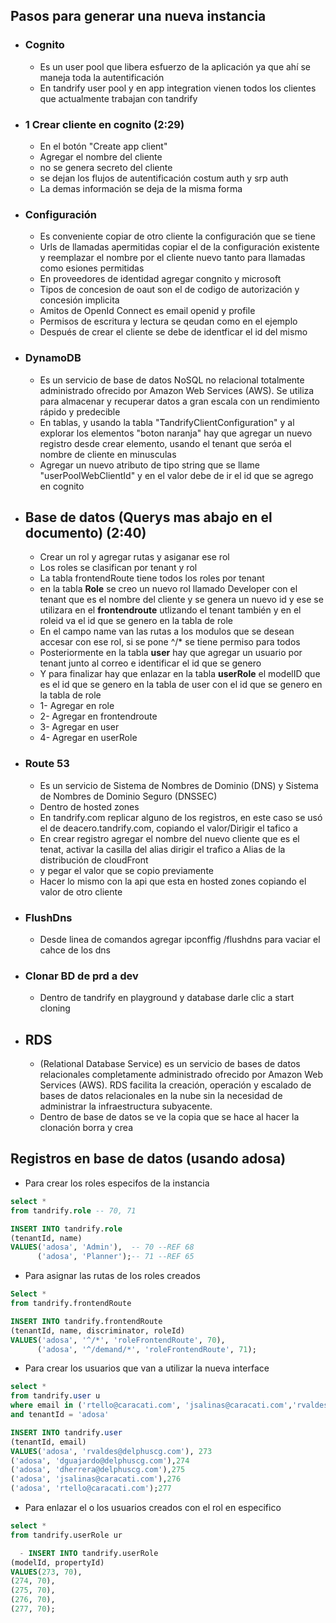 ## Pasos para generar una nueva instancia

- ### Cognito
  - Es un user pool que libera esfuerzo de la aplicación ya que ahí se maneja toda la autentificación 
  - En tandrify user pool y en app integration vienen todos los clientes que actualmente trabajan con tandrify
- ### 1 Crear cliente en cognito (2:29)
  - En el botón "Create app client"
  - Agregar el nombre del cliente
  - no se genera secreto del cliente
  - se dejan los flujos de autentificación costum auth y srp auth
  - La demas información se deja de la misma forma
- ### Configuración 
  - Es conveniente copiar de otro cliente la configuración que se tiene
  - Urls de llamadas apermitidas copiar el de la configuración existente y reemplazar el nombre por el cliente nuevo tanto para llamadas como esiones permitidas
  - En proveedores de identidad agregar congnito y microsoft
  - Tipos de concesion de oaut son el de codigo de autorización y concesión implicita
  - Amitos de OpenId Connect es email openid y profile 
  - Permisos de escritura y lectura se qeudan como en el ejemplo
  - Después de crear el cliente se debe de identficar el id del mismo
- ### DynamoDB
  - Es un servicio de base de datos NoSQL no relacional totalmente administrado ofrecido por Amazon Web Services (AWS). Se utiliza para almacenar y recuperar datos a gran escala con un rendimiento rápido y predecible
  - En tablas, y usando la tabla "TandrifyClientConfiguration" y al explorar los elementos "boton naranja" hay que agregar un nuevo registro desde crear elemento, usando el tenant que seróa el nombre de cliente en minusculas
  - Agregar un nuevo atributo de tipo string que se llame "userPoolWebClientId" y en el valor debe de ir el id que se agrego en cognito
- ## Base de datos (Querys mas abajo en el documento) (2:40)
  - Crear un rol y agregar rutas y asiganar ese rol
  - Los roles se clasifican por tenant y rol
  - La tabla frontendRoute tiene todos los roles por tenant
  - en la tabla **Role** se creo un nuevo rol llamado Developer con el tenant que es el nombre del cliente y se genera un nuevo id y ese se utilizara en el **frontendroute** utlizando el tenant también y en el roleid va el id que se genero en la tabla de role
  - En el campo name van las rutas a los modulos que se desean accesar con ese rol, si se pone ^/* se tiene permiso para todos
  - Posteriormente en la tabla **user** hay que agregar un usuario por tenant junto al correo e identificar el id que se genero 
  - Y para finalizar hay que enlazar en la tabla **userRole** el modelID que es el id que se genero en la tabla de user con el id que se genero en la tabla de role
  - 1- Agregar en role
  - 2- Agregar en frontendroute
  - 3- Agregar en user 
  - 4- Agregar en userRole
- ### Route 53
  - Es un servicio de Sistema de Nombres de Dominio (DNS) y Sistema de Nombres de Dominio Seguro (DNSSEC)
  - Dentro de hosted zones
  - En tandrify.com replicar alguno de los registros, en este caso se usó el de deacero.tandrify.com, copiando el valor/Dirigir el tafico a
  - En crear registro agregar el nombre del nuevo cliente que es el tenat, activar la casilla del alias dirigir el trafico a Alias de la distribución de cloudFront
  - y pegar el valor que se copio previamente
  - Hacer lo mismo con la api que esta en hosted zones copiando el valor de otro cliente
- ### FlushDns
  - Desde linea de comandos agregar ipconffig /flushdns para vaciar el cahce de los dns
- ### Clonar BD de prd a dev
  - Dentro de tandrify en playground y database darle clic a start cloning
- ## RDS
  - (Relational Database Service) es un servicio de bases de datos relacionales completamente administrado ofrecido por Amazon Web Services (AWS). RDS facilita la creación, operación y escalado de bases de datos relacionales en la nube sin la necesidad de administrar la infraestructura subyacente.
  - Dentro de base de datos se ve la copia que se hace al hacer la clonación borra y crea

## Registros en base de datos (usando adosa)

- Para crear los roles especifos de la instancia
```sql
select *
from tandrify.role -- 70, 71

INSERT INTO tandrify.role
(tenantId, name)
VALUES('adosa', 'Admin'),  -- 70 --REF 68
	  ('adosa', 'Planner');-- 71 --REF 65
```
- Para asignar las rutas de los roles creados
```sql
Select *
from tandrify.frontendRoute

INSERT INTO tandrify.frontendRoute
(tenantId, name, discriminator, roleId)
VALUES('adosa', '^/*', 'roleFrontendRoute', 70),
	  ('adosa', '^/demand/*', 'roleFrontendRoute', 71);
```
- Para crear los usuarios que van a utilizar la nueva interface
```sql
select *
from tandrify.user u 
where email in ('rtello@caracati.com', 'jsalinas@caracati.com','rvaldes@delphuscg.com', 'dguajardo@delphuscg.com', 'dherrera@delphuscg.com')
and tenantId = 'adosa'

INSERT INTO tandrify.user
(tenantId, email)
VALUES('adosa', 'rvaldes@delphuscg.com'), 273
('adosa', 'dguajardo@delphuscg.com'),274
('adosa', 'dherrera@delphuscg.com'),275
('adosa', 'jsalinas@caracati.com'),276
('adosa', 'rtello@caracati.com');277
```
- Para enlazar el o los usuarios creados con el rol en especifico
```sql
select *
from tandrify.userRole ur 

  - INSERT INTO tandrify.userRole
(modelId, propertyId)
VALUES(273, 70),
(274, 70),
(275, 70),
(276, 70),
(277, 70);
```



